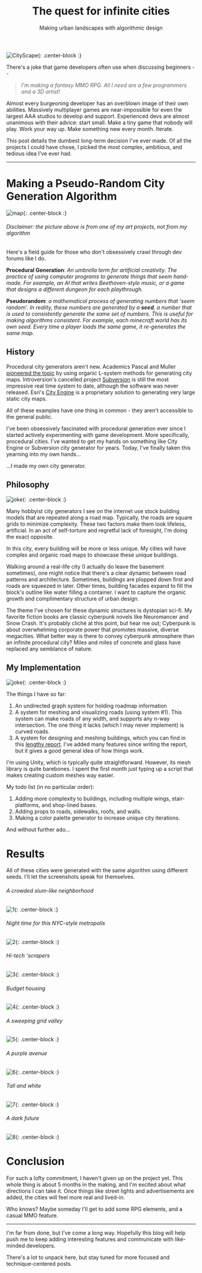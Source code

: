 ﻿---
layout: post
title: The quest for infinite cities
subtitle: Making urban landscapes with algorithmic design
tags: [cityscapes, procedural generation, architecture]
comments: true
---

![CityScape](/img/tall.jpg){: .center-block :}

There's a joke that game developers often use when discussing beginners --

> *I'm making a fantasy MMO RPG. All I need are a few programmers and a 3D artist!*

Almost every burgeoning developer has an overblown image of their own abilities. Massively multiplayer games are near-impossible for even the largest AAA studios to develop and support. Experienced devs are almost unanimous with their advice: start small. Make a tiny game that nobody will play. Work your way up. Make something new every month. Iterate.

This post details the dumbest long-term decision I've ever made. Of all the projects I could have chose, I picked the most complex, ambitious, and tedious idea I've ever had.

***

# Making a Pseudo-Random City Generation Algorithm

![map](/img/map.jpg){: .center-block :}

###### Disclaimer: the picture above is from one of my art projects, not from my algorithm

Here's a field guide for those who don't obsessively crawl through dev forums like I do.

**Procedural Generation**: *An umbrella term for artificial creativity. The practice of using computer programs to generate things that seem hand-made. For example, an AI that writes Beethoven-style music, or a game that designs a different dungeon for each playthrough.*

**Pseudorandom**: *a mathematical process of generating numbers that 'seem random'. In reality, these numbers are generated by a **seed**, a number that is used to consistently generate the same set of numbers. This is useful for making algorithms consistent. For example, each minecraft world has its own seed. Every time a player loads the same game, it re-generates the same map.*

## History

Procedural city generators aren't new. Academics Pascal and Muller [pioneered the topic](https://cgl.ethz.ch/Downloads/Publications/Papers/2001/p_Par01.pdf) by using organic L-system methods for generating city maps. Introversion's cancelled project [Subversion](https://www.youtube.com/watch?v=J30i0gABfS8) is still the most impressive real time system to date, although the software was never released. Esri's [City Engine](https://www.esri.com/en-us/arcgis/products/esri-cityengine/overview) is a proprietary solution to generating very large static city maps.

All of these examples have one thing in common - they aren't accessible to the general public.

I've been obsessively fascinated with procedural generation ever since I started actively experimenting with game development. More specifically, procedural cities. I've wanted to get my hands on something like City Engine or Subversion city generator for years. Today, I've finally taken this yearning into my own hands...

...I made my own city generator.

## Philosophy

![joke](/img/topdown.jpg){: .center-block :}

Many hobbyist city generators I see on the internet use stock building models that are repeated along a road map. Typically, the roads are square grids to minimize complexity. These two factors make them look lifeless, artificial. In an act of self-torture and regretful lack of foresight, I'm doing the exact opposite.

In this city, every building will be more or less unique. My cities will have complex and organic road maps to showcase these unique buildings.

Walking around a real-life city (I actually do leave the basement sometimes), one might notice that there's a clear dynamic between road patterns and architecture. Sometimes, buildings are plopped down first and roads are squeezed in later. Other times, building facades expand to fill the block's outline like water filling a container. I want to capture the organic growth and complimentary structure of urban design.

The theme I've chosen for these dynamic structures is dystopian sci-fi. My favorite fiction books are classic cyberpunk novels like Neuromancer and Snow Crash. It's probably cliché at this point, but hear me out; Cyberpunk is about overwhelming corporate power that promotes massive, diverse megacities. What better way is there to convey cyberpunk atmosphere than an infinite procedural city? Miles and miles of concrete and glass have replaced any semblance of nature.

## My Implementation

![joke](/img/joke.jpg){: .center-block :}

The things I have so far:

1. An undirected graph system for holding roadmap information
2. A system for meshing and visualizing roads (using system #1). This system can make roads of any width, and supports any n-way intersection. The one thing it lacks (which I may never implement) is curved roads.
3. A system for designing and meshing buildings, which you can find in this [lengthy report](https://github.com/andrewmanq/cs344/blob/master/project/submission/report.ipynb). I've added many features since writing the report, but it gives a good general idea of how things work.

I'm using Unity, which is typically quite straightforward. However, its mesh library is quite barebones. I spent the first month just typing up a script that makes creating custom meshes way easier.

My todo list (in no particular order):

1. Adding more complexity to buildings, including multiple wings, stair-platforms, and shop-lined bases.
2. Adding props to roads, sidewalks, roofs, and walls.
3. Making a color palette generator to increase unique city iterations.

And without further ado...

# Results

All of these cities were generated with the same algorithm using different seeds. I'll let the screenshots speak for themselves.

###### A crowded slum-like neighborhood

![1](/img/es59.jpg){: .center-block :}

###### Night time for this NYC-style metropolis

![2](/img/es38.jpg){: .center-block :}

###### Hi-tech 'scrapers

![3](/img/es61.jpg){: .center-block :}

###### Budget housing

![4](/img/es44.jpg){: .center-block :}

###### A sweeping grid valley

![5](/img/es52.jpg){: .center-block :}

###### A purple avenue

![6](/img/es62.jpg){: .center-block :}

###### Tall and white

![7](/img/es55.jpg){: .center-block :}

###### A dark future

![8](/img/es63.jpg){: .center-block :}

# Conclusion

For such a lofty commitment, I haven't given up on the project yet. This whole thing is about 5 months in the making, and I'm excited about what directions I can take it. Once things like street lights and advertisements are added, the cities will feel more real and lived-in.

Who knows? Maybe someday I'll get to add some RPG elements, and a casual MMO feature.

***

I'm far from done, but I've come a long way. Hopefully this blog will help push me to keep adding interesting features and communicate with like-minded developers.

There's a lot to unpack here, but stay tuned for more focused and technique-centered posts.